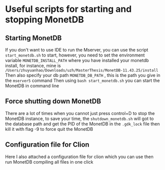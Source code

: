 # Useful scripts for starting and stopping MonetDB

## Starting MonetDB
If you don't want to use IDE to run the Mserver, you can use the script `start_monetdb.sh` to start, 
however, you need to set the environment variable `MONETDB_INSTALL_PATH` where you have installed your monetdb install, for instance, mine is `/Users/zhuyuanhao/Downloads/uzh/MasterThesis/MonetDB-11.43.25/install`
Then also specify your db path `MONETDB_DB_PATH` , this is the path you give in the `mserver5` command
Then using `bash start_monetdb.sh` you can start the MonetDB in command line

## Force shutting down MonetDB 
There are a lot of times when you cannot just press control+D to stop the MonetDB instance, to save your time, the `shutdown_monetdb.sh` will got to the database path
and get the PID of the MonetDB in the `.gdk_lock` file then kill it with flag -9 to force quit the MonetDB

## Configuration file for Clion
Here I also attached a configuration file for clion which you can use then run MonetDB compiling all files in one click